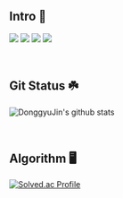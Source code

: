 ## Intro 🙉

<a href="https://slumpdev.tistory.com" target="_blank"><img src="https://img.shields.io/badge/Blog-000000.svg?style=flat-square&logo=Tistory&logoColor=white"/></a>
<a href="https://www.instagram.com/d_inggyu" target="_blank"><img src="https://img.shields.io/badge/Instagram-F70165.svg?style=flat-square&logo=Instagram&logoColor=white"/></a>
<a href="https://mail.naver.com" target="_blank"><img src="https://img.shields.io/badge/jdk2531@naver.com-04CF5C.svg?style=flat-square&logo=Gmail&logoColor=white"/></a>
<a href="https://www.google.com/gmail" target="_blank"><img src="https://img.shields.io/badge/jdk2531@gmail.com-EA4335.svg?style=flat-square&logo=Gmail&logoColor=white"/></a>

<br/>

<!-- ### Most Tech Stack ✏️
![Top Langs](https://github-readme-stats-git-masterrstaa-rickstaa.vercel.app/api/top-langs/?username=DonggyuJin&layout=compact&theme=tokyonight)
<br/>
<br/> -->

## Git Status ☘️

![DonggyuJin's github stats](https://github-readme-stats-git-masterrstaa-rickstaa.vercel.app/api?username=DonggyuJin&show_icons=true&theme=tokyonight)

<br/>

## Algorithm 🖥️

[![Solved.ac Profile](http://mazassumnida.wtf/api/v2/generate_badge?boj=jdk2531)](https://solved.ac/jdk2531/)

<br/>

